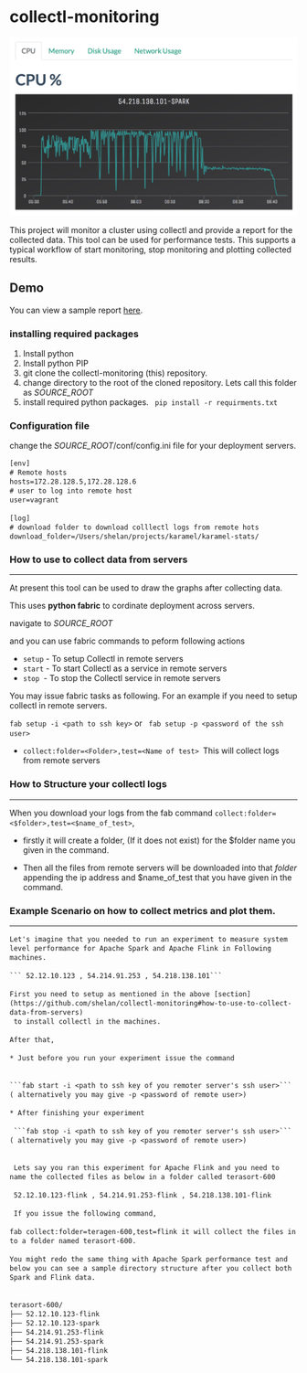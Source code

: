 # collectl-monitoring

![alt text](https://github.com/shelan/collectl-monitoring/blob/master/img/screenshot.png "Screenshot")

This project will monitor a cluster using collectl and provide a report for the collected data. This tool can be used for performance tests. This supports a typical workflow of start monitoring, stop monitoring and plotting collected results.

## Demo
You can view a sample report [here](http://shelan.org/collectl-monitoring/sample/report_cpu.html).


### installing required packages
1. Install python
2. Install python PIP 
3. git clone the collectl-monitoring (this) repository.
4. change directory to the root of the cloned repository. Lets call this folder as *SOURCE_ROOT*
5. install required python packages.
    ``` pip install -r requirments.txt```

### Configuration file

change the *SOURCE_ROOT*/conf/config.ini file for your deployment servers.

```
[env]
# Remote hosts
hosts=172.28.128.5,172.28.128.6
# user to log into remote host
user=vagrant

[log]
# download folder to download colllectl logs from remote hots
download_folder=/Users/shelan/projects/karamel/karamel-stats/
```

### How to use to collect data from servers
--------------------------------------------

At present this tool can be used to draw the graphs after collecting data.


 This uses **python fabric** to cordinate deployment across servers.
 
 navigate to *SOURCE_ROOT*
 
 and you can use fabric commands to peform following actions
 
 * ```setup``` - To setup Collectl in remote servers
 * ```start``` - To start Collectl as a service in remote servers
 * ```stop ```- To stop the Collectl service in remote servers
    
 You may issue fabric tasks as following. For an example if you need to setup collectl in remote servers.
    
  ``` fab setup -i <path to ssh key> ```
  or
  ``` fab setup -p <password of the ssh user>```
    
 * ```collect:folder=<Folder>,test=<Name of test> ```This will collect logs from remote servers
 
 ### How to Structure your collectl logs 
 -----------------------------------------
  When you download your logs from the fab command ```collect:folder=<$folder>,test=<$name_of_test>```,
  
  * firstly it will create a folder, (If it does not exist) for the $folder name you given in the command.
  
  * Then all the files from remote servers will be downloaded into that *folder* appending the ip address and $name_of_test
  that you have given in the command.
 
 
### Example Scenario on how to collect metrics and plot them.
-----------------------------------------
    
    Let's imagine that you needed to run an experiment to measure system level performance for Apache Spark and Apache Flink in Following machines.
    
    ``` 52.12.10.123 , 54.214.91.253 , 54.218.138.101```
    
    First you need to setup as mentioned in the above [section] (https://github.com/shelan/collectl-monitoring#how-to-use-to-collect-data-from-servers)
     to install collectl in the machines.
    
    After that,
    
    * Just before you run your experiment issue the command
    
    
    ```fab start -i <path to ssh key of you remoter server's ssh user>``` ( alternatively you may give -p <password of remote user>)
    
    * After finishing your experiment
    
     ```fab stop -i <path to ssh key of you remoter server's ssh user>``` ( alternatively you may give -p <password of remote user>)
     
     
     Lets say you ran this experiment for Apache Flink and you need to name the collected files as below in a folder called terasort-600
     
     52.12.10.123-flink , 54.214.91.253-flink , 54.218.138.101-flink
     
     If you issue the following command,
     
    fab collect:folder=teragen-600,test=flink it will collect the files in to a folder named terasort-600.
    
    You might redo the same thing with Apache Spark performance test and below you can see a sample directory structure after you collect both
    Spark and Flink data.
    
    
    terasort-600/
    ├── 52.12.10.123-flink
    ├── 52.12.10.123-spark
    ├── 54.214.91.253-flink
    ├── 54.214.91.253-spark
    ├── 54.218.138.101-flink
    └── 54.218.138.101-spark
  
    

 
 
 
